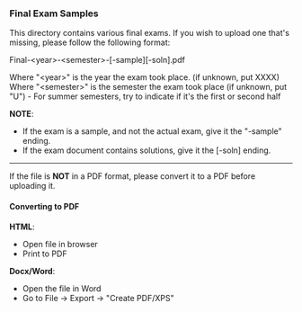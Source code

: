 ### Final Exam Samples

This directory contains various final exams. If you wish to upload one that's missing, please follow the following format:

Final-&lt;year&gt;-&lt;semester&gt;-\[-sample\]\[-soln\].pdf

Where "&lt;year&gt;" is the year the exam took place. (if unknown, put XXXX)
Where "&lt;semester&gt;" is the semester the exam took place (if unknown, put "U")
    - For summer semesters, try to indicate if it's the first or second half 

**NOTE**: 
- If the exam is a sample, and not the actual exam, give it the "-sample" ending. 
- If the exam document contains solutions, give it the [-soln] ending. 

---

If the file is **NOT** in a PDF format, please convert it to a PDF before uploading it.

#### Converting to PDF
**HTML**: 
- Open file in browser
- Print to PDF 

**Docx/Word**:
- Open the file in Word
- Go to File -> Export -> "Create PDF/XPS"
